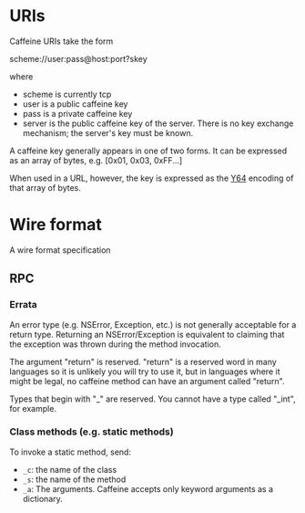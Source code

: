 # URIs

Caffeine URIs take the form

scheme://user:pass@host:port?skey

where

* scheme is currently tcp
* user is a public caffeine key
* pass is a private caffeine key
* server is the public caffeine key of the server.  There is no key exchange mechanism; the server's key must be known.

A caffeine key generally appears in one of two forms.  It can be expressed as an array of bytes, e.g. [0x01, 0x03, 0xFF...]

When used in a URL, however, the key is expressed as the [Y64](http://www.yuiblog.com/blog/2010/07/06/in-the-yui-3-gallery-base64-and-y64-encoding/) encoding of that array of bytes.    

# Wire format

A wire format specification

## RPC

### Errata

An error type (e.g. NSError, Exception, etc.) is not generally acceptable for a return type.  Returning an NSError/Exception is equivalent to claiming that the exception was thrown during the method invocation.

The argument "return" is reserved.  "return" is a reserved word in many languages so it is unlikely you will try to use it, but in languages where it might be legal, no caffeine method can have an argument called "return".

Types that begin with "_" are reserved.  You cannot have a type called "_int", for example.


### Class methods (e.g. static methods)

To invoke a static method, send:

* `_c`: the name of the class
* `_s`: the name of the method
* `_a`: The arguments.  Caffeine accepts only keyword arguments as a dictionary.

